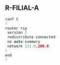 ## R-FILIAL-A

```c
conf t
!
router rip
 version 2
 redistribute connected
 no auto-summary
 network 131.0.200.0
!
end
!
```